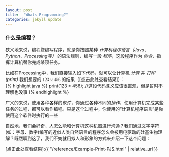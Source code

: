 ```yaml
---
layout: post
title:  "Whats Programming?"
categories: jekyll update
---
```

### 什么是编程？  
狭义地来说，编程暨编写程序，就是你按照某种 *计算机程序语言（Java、Python、Processing等）* 的语法规则，编写一段 *程序*，这段程序作为 *命令*，指挥计算机替你完成某项任务。  

比如在Processing中，我们直接输入如下代码，就可以让计算机 *计算* 并 *打印(print)* 我们想要的
    <math xmlns="http://www.w3.org/1998/Math/MathML" display="inline">
    <semantics>
      <mrow>
        <mn>123</mn>
        <mo>×</mo>
        <mn>456</mn>
      </mrow>
    </semantics>
    </math>
的结果（[点击此处查看结果]）：  
{% highlight java %}
print(123 * 456);
//这段代码含义应该很直观，但是暂时不理解也没事
{% endhighlight %}

广义的来说，使用各种各样的*软件*，你通过各种不同的*操作*，使用计算机完成某些任务的过程，都可以看作编程。只是这个过程中，你使用的“计算机程序语言”是你使用这个软件时执行的一些  

自然地，我们会好奇，人怎么能和计算机这种机器进行沟通？我们通过文字字符(如：字母、数字)编写的近似人类自然语言的程序怎么会被用电驱动的硅基生物理解？既然聊到这了，我们不妨就用拟人和形象的方式来介绍一下这个问题：  

[点击此处查看结果]:{{ "/reference/Example-Print-PJS.html" | relative_url }}